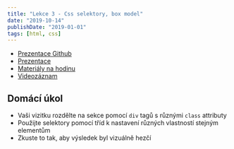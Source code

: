 ```yaml
---
title: "Lekce 3 - Css selektory, box model"
date: "2019-10-14"
publishDate: "2019-01-01"
tags: [html, css]
---
```


- [Prezentace Github](/prezentace/prezentace2_github.html)
- [Prezentace](/prezentace/prezentace3.html)
- [Materiály na hodinu](/materialy/lekce3/lekce3.zip)
- [Videozáznam](https://youtu.be/SRYdKVkZOfI)

## Domácí úkol

* Vaši vizitku rozdělte na sekce pomocí `div` tagů s různými `class` attributy
* Použijte selektory pomocí tříd k nastavení různých vlastností stejným elementům
* Zkuste to tak, aby výsledek byl vizuálně hezčí